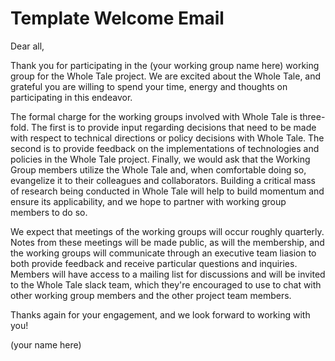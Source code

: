 # Template Welcome Email

Dear all,

Thank you for participating in the (your working group name here) working group for the Whole Tale project.  We are excited about the Whole Tale, and grateful you are willing to spend your time, energy and thoughts on participating in this endeavor.

The formal charge for the working groups involved with Whole Tale is three-fold.  The first is to provide input regarding decisions that need to be made with respect to technical directions or policy decisions with Whole Tale. The second is to provide feedback on the implementations of technologies and policies in the Whole Tale project.  Finally, we would ask that the Working Group members utilize the Whole Tale and, when comfortable doing so, evangelize it to their colleagues and collaborators.  Building a critical mass of research being conducted in Whole Tale will help to build momentum and ensure its applicability, and we hope to partner with working group members to do so.

We expect that meetings of the working groups will occur roughly quarterly.  Notes from these meetings will be made public, as will the membership, and the working groups will communicate through an executive team liasion to both provide feedback and receive particular questions and inquiries.  Members will have access to a mailing list for discussions and will be invited to the Whole Tale slack team, which they're encouraged to use to chat with other working group members and the other project team members.

Thanks again for your engagement, and we look forward to working with you!

(your name here)
